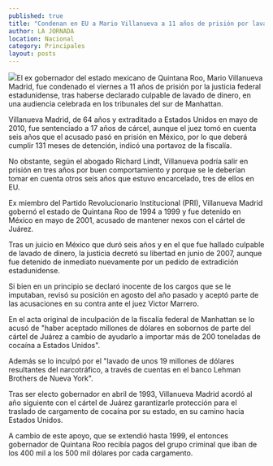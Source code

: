 ```yaml
---
published: true
title: "Condenan en EU a Mario Villanueva a 11 años de prisión por lavar dinero "
author: LA JORNADA
location: Nacional
category: Principales
layout: posts
---
```


![](http://i.imgur.com/V3xCHQ3m.jpg)El ex gobernador del estado mexicano de Quintana Roo, Mario Villanueva Madrid, fue condenado el viernes a 11 años de prisión por la justicia federal estadunidense, tras haberse declarado culpable de lavado de dinero, en una audiencia celebrada en los tribunales del sur de Manhattan.

Villanueva Madrid, de 64 años y extraditado a Estados Unidos en mayo de 2010, fue sentenciado a 17 años de cárcel, aunque el juez tomó en cuenta seis años que el acusado pasó en prisión en México, por lo que deberá cumplir 131 meses de detención, indicó una portavoz de la fiscalía.

No obstante, según el abogado Richard Lindt, Villanueva podría salir en prisión en tres años por buen comportamiento y porque se le deberían tomar en cuenta otros seis años que estuvo encarcelado, tres de ellos en EU.

Ex miembro del Partido Revolucionario Institucional (PRI), Villanueva Madrid gobernó el estado de Quintana Roo de 1994 a 1999 y fue detenido en México en mayo de 2001, acusado de mantener nexos con el cártel de Juárez.

Tras un juicio en México que duró seis años y en el que fue hallado culpable de lavado de dinero, la justicia decretó su libertad en junio de 2007, aunque fue detenido de inmediato nuevamente por un pedido de extradición estadunidense.

Si bien en un principio se declaró inocente de los cargos que se le imputaban, revisó su posición en agosto del año pasado y aceptó parte de las acusaciones en su contra ante el juez Victor Marrero.

En el acta original de inculpación de la fiscalía federal de Manhattan se lo acusó de "haber aceptado millones de dólares en sobornos de parte del cártel de Juárez a cambio de ayudarlo a importar más de 200 toneladas de cocaína a Estados Unidos".

Además se lo inculpó por el "lavado de unos 19 millones de dólares resultantes del narcotráfico, a través de cuentas en el banco Lehman Brothers de Nueva York".

Tras ser electo gobernador en abril de 1993, Villanueva Madrid acordó al año siguiente con el cártel de Juárez garantizarle protección para el traslado de cargamento de cocaína por su estado, en su camino hacia Estados Unidos.

A cambio de este apoyo, que se extendió hasta 1999, el entonces gobernador de Quintana Roo recibía pagos del grupo criminal que iban de los 400 mil a los 500 mil dólares por cada cargamento.
